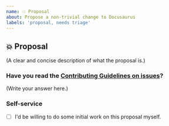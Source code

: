 ```yaml
---
name: 💥 Proposal
about: Propose a non-trivial change to Docusaurus
labels: 'proposal, needs triage'
---
```


<!--
  Common reasons for proposals include:
  - Altering the infrastructure (e.g. swapping Webpack out with other bundlers);
  - Bumping a critical dependency's major version;
  - A significant improvement to a CLI command;
  - Significant refactor;
  - ...

  This is not for feature requests. If this involves new APIs or new behaviors, consider requesting the feature on https://docusaurus.io/feature-requests instead.
  We give you maximum freedom to write an elaborated proposal illustrating why you think the change is beneficial for us, and what steps we should take to turn this into reality.
  You should not use this to ditch the feature request or bug template; such action could make us identify the issue wrongly and close it without doing anything.
-->

## 💥 Proposal

(A clear and concise description of what the proposal is.)

### Have you read the [Contributing Guidelines on issues](https://github.com/facebook/docusaurus/blob/master/CONTRIBUTING.md#reporting-new-issues)?

(Write your answer here.)

### Self-service

<!--
  If you feel like you could contribute to this issue, please check the box below by replacing the space with an X (- [X]).
  This would tell us and other people looking for contributions that someone's working on it.
  If you do check this box, please send a pull request within 7 days after a maintainer's approval so we can still delegate this to someone else.

  Proposals usually involve significant code changes, so please reach consensus with the maintainers before rushing to implement it. This ensures that you don't waste your time and we don't waste ours reading the large diffs.
-->

- [ ] I'd be willing to do some initial work on this proposal myself.
